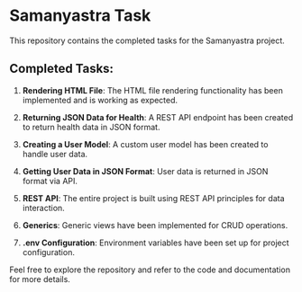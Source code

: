 # Samanyastra Task

This repository contains the completed tasks for the Samanyastra project.

## Completed Tasks:

1. **Rendering HTML File**: The HTML file rendering functionality has been implemented and is working as expected.
   
2. **Returning JSON Data for Health**: A REST API endpoint has been created to return health data in JSON format.

3. **Creating a User Model**: A custom user model has been created to handle user data.

4. **Getting User Data in JSON Format**: User data is returned in JSON format via API.

5. **REST API**: The entire project is built using REST API principles for data interaction.

6. **Generics**: Generic views have been implemented for CRUD operations.

7. **.env Configuration**: Environment variables have been set up for project configuration.
   
Feel free to explore the repository and refer to the code and documentation for more details.
